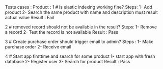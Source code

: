 Tests cases : 
Product :
1 # is elastic indexing working fine?
Steps:
    1- Add product
    2- Search the same product with name and description must result actual value
Result : Fail

2 # removed record should not be available in the result?
Steps:
    1- Remove a record
    2- Test the record is not available
Result : Pass
    
3 # Create purchase order should trigger email to admin?
Steps :
    1- Make purchase order
    2- Receive email    

4 # Start app firsttime and search for some product
    1- start app with fresh database
    2- Register user
    3- Search for product
Result : Pass